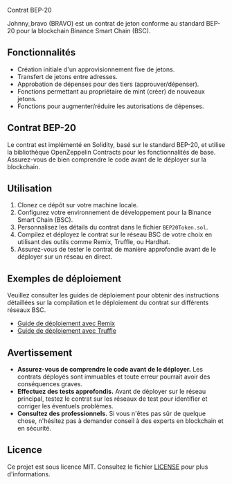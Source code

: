 Contrat BEP-20

Johnny_bravo (BRAVO) est un contrat de jeton conforme au standard BEP-20 pour la blockchain Binance Smart Chain (BSC). 

## Fonctionnalités

- Création initiale d'un approvisionnement fixe de jetons.
- Transfert de jetons entre adresses.
- Approbation de dépenses pour des tiers (approuver/dépenser).
- Fonctions permettant au propriétaire de mint (créer) de nouveaux jetons.
- Fonctions pour augmenter/réduire les autorisations de dépenses.

## Contrat BEP-20

Le contrat est implémenté en Solidity, basé sur le standard BEP-20, et utilise la bibliothèque OpenZeppelin Contracts pour les fonctionnalités de base. Assurez-vous de bien comprendre le code avant de le déployer sur la blockchain.

## Utilisation

1. Clonez ce dépôt sur votre machine locale.
2. Configurez votre environnement de développement pour la Binance Smart Chain (BSC).
3. Personnalisez les détails du contrat dans le fichier `BEP20Token.sol`.
4. Compilez et déployez le contrat sur le réseau BSC de votre choix en utilisant des outils comme Remix, Truffle, ou Hardhat.
5. Assurez-vous de tester le contrat de manière approfondie avant de le déployer sur un réseau en direct.

## Exemples de déploiement

Veuillez consulter les guides de déploiement pour obtenir des instructions détaillées sur la compilation et le déploiement du contrat sur différents réseaux BSC.

- [Guide de déploiement avec Remix](deploy/remix_guide.md)
- [Guide de déploiement avec Truffle](deploy/truffle_guide.md)

## Avertissement

- **Assurez-vous de comprendre le code avant de le déployer.** Les contrats déployés sont immuables et toute erreur pourrait avoir des conséquences graves.
- **Effectuez des tests approfondis.** Avant de déployer sur le réseau principal, testez le contrat sur les réseaux de test pour identifier et corriger les éventuels problèmes.
- **Consultez des professionnels.** Si vous n'êtes pas sûr de quelque chose, n'hésitez pas à demander conseil à des experts en blockchain et en sécurité.

## Licence

Ce projet est sous licence MIT. Consultez le fichier [LICENSE](LICENSE) pour plus d'informations.


